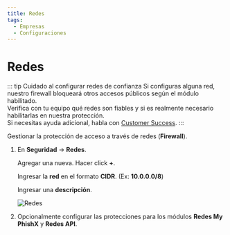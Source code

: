 ```yaml
---
title: Redes
tags:
  - Empresas
  - Configuraciones
---
```


# Redes

::: tip Cuidado al configurar redes de confianza
Si configuras alguna red, nuestro firewall bloqueará otros accesos públicos según el módulo habilitado.<br>
Verifica con tu equipo qué redes son fiables y si es realmente necesario habilitarlas en nuestra protección.<br>
Si necesitas ayuda adicional, habla con [Customer Success](mailto:cs@phishx.io).
:::

Gestionar la protección de acceso a través de redes (**Firewall**).

1. En **Seguridad** -> **Redes**.

   Agregar una nueva. Hacer click **+**.

   Ingresar la **red** en el formato **CIDR**. (Ex: **10.0.0.0/8**)

   Ingresar una **descripción**.

   ![Redes](https://cdn.phishx.io/phishx-docs/images/phishx_companies_networks_01.webp)

2. Opcionalmente configurar las protecciones para los módulos **Redes My PhishX** y **Redes API**.
